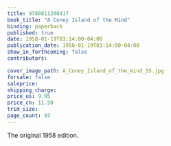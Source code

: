 ```yaml
---
title: 9780811200417
book_title: "A Coney Island of the Mind"
binding: paperback
published: true
date: 1958-01-19T03:14:00-04:00
publication_date: 1958-01-19T03:14:00-04:00
show_in_forthcoming: false
contributors:

cover_image_path: A_Coney_Island_of_the_mind_55.jpg
forsale: false
saleprice:
shipping_charge:
price_us: 9.95
price_cn: 11.50
trim_size:
page_count: 93
---
```

The original 1958 edition.

